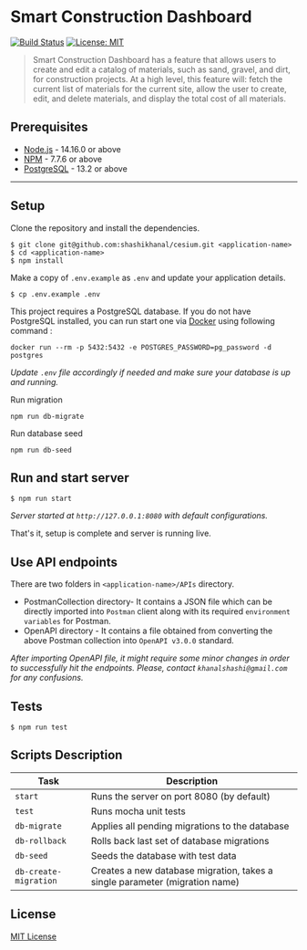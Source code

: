 # Smart Construction Dashboard
[![Build Status](https://travis-ci.com/shashikhanal/cesium.svg?branch=main)](https://travis-ci.com/shashikhanal/cesium)
[![License: MIT](https://img.shields.io/badge/License-MIT-yellow.svg)](https://opensource.org/licenses/MIT)

> Smart Construction Dashboard has a feature that allows users to create and edit a catalog of materials, such as sand, gravel, and dirt, for construction projects. At a high level, this feature will: fetch the current list of materials for the current site, allow the user to create, edit, and delete materials, and display the total cost of all materials.


## Prerequisites

- [Node.js](https://nodejs.org/dist/v14.16.0/) - 14.16.0 or above
- [NPM](https://docs.npmjs.com/getting-started/installing-node) - 7.7.6 or above
- [PostgreSQL](https://www.postgresql.org/download/) - 13.2 or above

-------------------
## Setup

Clone the repository and install the dependencies.

    $ git clone git@github.com:shashikhanal/cesium.git <application-name>
    $ cd <application-name>
    $ npm install

Make a copy of `.env.example` as `.env` and update your application details.

    $ cp .env.example .env

This project requires a PostgreSQL database. If you do not have PostgreSQL installed, you can run start one via [Docker](https://hub.docker.com/_/postgres) using following command :

```
docker run --rm -p 5432:5432 -e POSTGRES_PASSWORD=pg_password -d postgres
```

*Update `.env` file accordingly if needed and make sure your database is up and running.*

Run migration
```
npm run db-migrate
```

Run database seed
```
npm run db-seed
```

## Run and start server
```
$ npm run start
```

*Server started at `http://127.0.0.1:8080` with default configurations.*

That's it, setup is complete and server is running live.

## Use API endpoints
There are two folders in `<application-name>/APIs` directory.
- PostmanCollection directory- It contains a JSON file which can be directly imported into `Postman` client along with its required `environment variables` for Postman.
- OpenAPI directory - It contains a file obtained from converting the above Postman collection into `OpenAPI v3.0.0` standard.

*After importing OpenAPI file, it might require some minor changes in order to successfully hit the endpoints. Please, contact `khanalshashi@gmail.com` for any confusions.* 

## Tests

    $ npm run test

## Scripts Description

| Task                  | Description                                                                 |
| --------------------- | --------------------------------------------------------------------------- |
| `start`               | Runs the server on port 8080 (by default)                                                |
| `test`                | Runs mocha unit tests                                                     |
| `db-migrate`          | Applies all pending migrations to the database                              |
| `db-rollback`         | Rolls back last set of database migrations                                  |
| `db-seed`             | Seeds the database with test data                                           |
| `db-create-migration` | Creates a new database migration, takes a single parameter (migration name) |

## License

[MIT License](https://opensource.org/licenses/MIT)